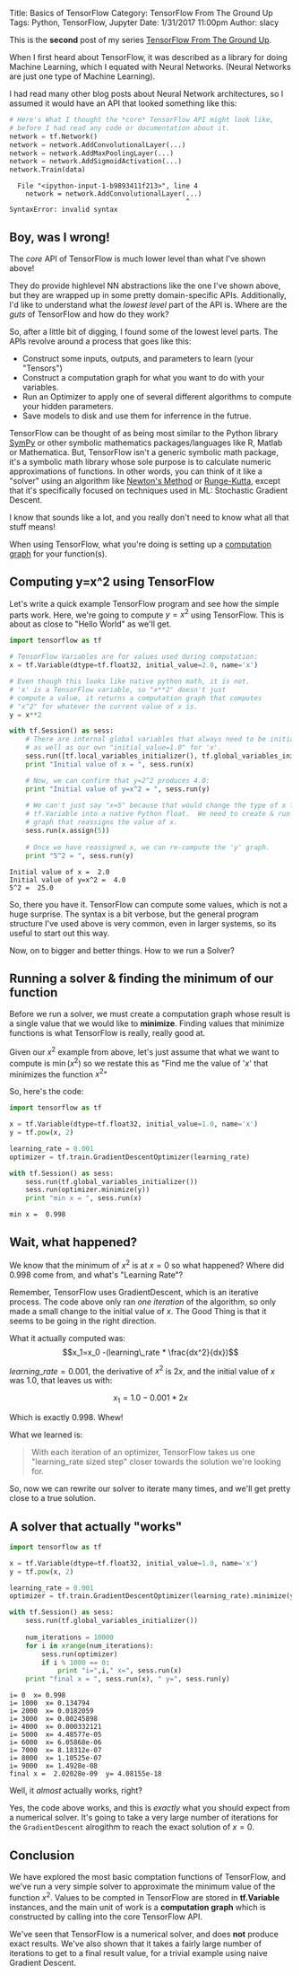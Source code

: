 Title: Basics of TensorFlow
Category: TensorFlow From The Ground Up
Tags: Python, TensorFlow, Jupyter
Date: 1/31/2017 11:00pm 
Author: slacy

This is the **second** post of my series [TensorFlow From The Ground Up]({category}tensorflow-from-the-ground-up).

When I first heard about TensorFlow, it was described as a library for doing Machine Learning, which I equated with Neural Networks.  (Neural Networks are just one type of Machine Learning).  

I had read many other blog posts about Neural Network architectures, so I assumed it would have an API that looked something like this:



```python
# Here's What I thought the *core* TensorFlow API might look like, 
# before I had read any code or documentation about it.
network = tf.Network() 
network = network.AddConvolutionalLayer(...)
network = network.AddMaxPoolingLayer(...)
network = network.AddSigmoidActivation(...)
network.Train(data)
```


      File "<ipython-input-1-b9893411f213>", line 4
        network = network.AddConvolutionalLayer(...)
                                                ^
    SyntaxError: invalid syntax


## Boy, was I wrong!  

The *core* API of TensorFlow is much lower level than what I've shown above!

They do provide highlevel NN abstractions like the one I've shown above, but they are wrapped up in some pretty domain-specific APIs.  Additionally, I'd like to understand what the *lowest level* part of the API is.  Where are the *guts* of TensorFlow and how do they work? 

So, after a little bit of digging, I found some of the lowest level parts.  The APIs revolve around a process that goes like this: 

* Construct some inputs, outputs, and parameters to learn (your "Tensors") 
* Construct a computation graph for what you want to do with your variables. 
* Run an Optimizer to apply one of several different algorithms to compute your hidden parameters. 
* Save models to disk and use them for inferrence in the futrue. 

TensorFlow can be thought of as being most similar to the Python library [SymPy](http://www.sympy.org/en/index.html) or other 
symbolic mathematics packages/languages like R, Matlab or Mathematica.    But, TensorFlow isn't a generic symbolic math package, it's a symbolic math library whose sole purpose is to calculate numeric approximations of functions.  In other words, you can think of it like a "solver" using an algorithm like [Newton's Method](https://en.wikipedia.org/wiki/Newton%27s_method) or [Runge-Kutta](https://en.wikipedia.org/wiki/Runge%E2%80%93Kutta_methods), except that it's specifically focused on techniques used in ML: Stochastic Gradient Descent.  

I know that sounds like a lot, and you really don't need to know what all that stuff means!   

When using TensorFlow, what you're doing is setting up 
a [computation graph](https://www.tensorflow.org/get_started/basic_usage#the_computation_graph) for your function(s).  
## Computing y=x^2 using TensorFlow

Let's write a quick example TensorFlow program and see how the simple parts work.  Here, we're going to compute $y=x^2$ using TensorFlow.  This is about as close to "Hello World" as we'll get.


```python
import tensorflow as tf

# TensorFlow Variables are for values used during computation:
x = tf.Variable(dtype=tf.float32, initial_value=2.0, name='x') 

# Even though this looks like native python math, it is not. 
# 'x' is a TensorFlow variable, so "x**2" doesn't just 
# compute a value, it returns a computation graph that computes
# "x^2" for whatever the current value of x is.  
y = x**2

with tf.Session() as sess:
    # There are internal global variables that always need to be initialized, 
    # as well as our own "initial_value=1.0" for 'x'.  
    sess.run([tf.local_variables_initializer(), tf.global_variables_initializer()])
    print "Initial value of x = ", sess.run(x)

    # Now, we can confirm that y=2^2 produces 4.0: 
    print "Initial value of y=x^2 = ", sess.run(y)
    
    # We can't just say "x=5" because that would change the type of x from a 
    # tf.Variable into a native Python float.  We need to create & run a 
    # graph that reassigns the value of x.  
    sess.run(x.assign(5))
    
    # Once we have reassigned x, we can re-compute the 'y' graph. 
    print "5^2 = ", sess.run(y)
```

    Initial value of x =  2.0
    Initial value of y=x^2 =  4.0
    5^2 =  25.0

So, there you have it.  TensorFlow can compute some values, which is not a huge surprise.  The syntax is a bit verbose, but the general program structure I've used above is very common, even in larger systems, so its useful to start out this way. 

Now, on to bigger and better things.  How to we run a Solver?
## Running a solver & finding the minimum of our function

Before we run a solver, we must create a computation graph whose result is a single value that we would like to **minimize**.  Finding values that minimize functions is what TensorFlow is really, really good at. 

Given our $x^2$ example from above, let's just assume that what we want to compute is $\min(x^2)$ so we restate this as "Find me the value of '$x$' that minimizes the function $x^2$" 
 
So, here's the code:


```python
import tensorflow as tf

x = tf.Variable(dtype=tf.float32, initial_value=1.0, name='x')
y = tf.pow(x, 2)

learning_rate = 0.001 
optimizer = tf.train.GradientDescentOptimizer(learning_rate)

with tf.Session() as sess: 
    sess.run(tf.global_variables_initializer())
    sess.run(optimizer.minimize(y))
    print "min x = ", sess.run(x)
```

    min x =  0.998

## Wait, what happened?

We know that the minimum of $x^2$ is at $x=0$ so what happened?  Where did $0.998$ come from, and what's "Learning Rate"? 

Remember, TensorFlow uses GradientDescent, which is an iterative process.  The code above only ran *one iteration* of the algorithm, so only made a small change to the initial value of $x$.  The Good Thing is that it seems to be going in the right direction.  

What it actually computed was:
$$x_1=x_0 -(learning\_rate * \frac{dx^2}{dx})$$

$learning\_rate = 0.001$, 
the derivative of $x^2$ is $2x$, and 
the initial value of $x$ was $1.0$, that leaves us with:

$$x_1=1.0-0.001*2x$$

Which is exactly 0.998.  Whew!  

What we learned is: 

> With each iteration of an optimizer, TensorFlow takes us one "learning_rate sized step" closer towards 
> the solution we're looking for. 

So, now we can rewrite our solver to iterate many times, and we'll get pretty close to a true solution. 

## A solver that actually "works"


```python
import tensorflow as tf

x = tf.Variable(dtype=tf.float32, initial_value=1.0, name='x')
y = tf.pow(x, 2)

learning_rate = 0.001 
optimizer = tf.train.GradientDescentOptimizer(learning_rate).minimize(y)

with tf.Session() as sess: 
    sess.run(tf.global_variables_initializer())
    
    num_iterations = 10000
    for i in xrange(num_iterations):
        sess.run(optimizer)
        if i % 1000 == 0:
            print "i=",i," x=", sess.run(x)
    print "final x = ", sess.run(x), " y=", sess.run(y)
```

    i= 0  x= 0.998
    i= 1000  x= 0.134794
    i= 2000  x= 0.0182059
    i= 3000  x= 0.00245898
    i= 4000  x= 0.000332121
    i= 5000  x= 4.48577e-05
    i= 6000  x= 6.05868e-06
    i= 7000  x= 8.18312e-07
    i= 8000  x= 1.10525e-07
    i= 9000  x= 1.4928e-08
    final x =  2.02028e-09  y= 4.08155e-18

Well, it *almost* actually works, right? 

Yes, the code above works, and this is *exactly* what you should expect from a numerical solver.  It's going to take a very large number of iterations for the `GradientDescent` alrogithm to reach the exact solution of $x=0$. 
## Conclusion

We have explored the most basic comptation functions of TensorFlow, and we've run a very simple solver to approximate the minimum value of the function $x^2$.  Values to be compted in TensorFlow are stored in **tf.Variable** instances, and the main unit of work is a **computation graph** which is constructed by calling into the core TensorFlow API. 

We've seen that TensorFlow is a numerical solver, and does **not** produce exact results.  We've also shown that it takes a fairly large number of iterations to get to a final result value, for a trivial example using naive Gradient Descent. 
